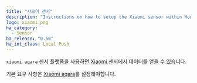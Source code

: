 ```yaml
---
title: "샤오미 센서"
description: "Instructions on how to setup the Xiaomi sensor within Home Assistant."
logo: xiaomi.png
ha_category:
  - Sensor
ha_release: "0.50"
ha_iot_class: Local Push
---
```


`xiaomi aqara` 센서 플랫폼을 사용하면 [Xiaomi](https://www.mi.com/en/) 센서에서 데이터를 얻을 수 있습니다.

기본 요구 사항은 [Xiaomi aqara](/integrations/xiaomi_aqara/)를 설정해야합니다.